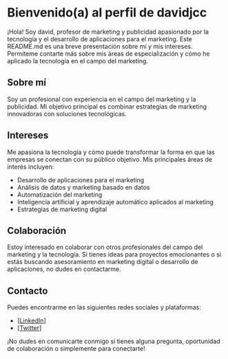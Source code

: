 # Bienvenido(a) al perfil de davidjcc

¡Hola! Soy david,  profesor de marketing y publicidad apasionado por la tecnología y el desarrollo de aplicaciones para el marketing. Este README.md es una breve presentación sobre mí y mis intereses. Permíteme contarte más sobre mis áreas de especialización y cómo he aplicado la tecnología en el campo del marketing.

## Sobre mí

Soy un profesional con experiencia en el campo del marketing y la publicidad. Mi objetivo principal es combinar estrategias de marketing innovadoras con soluciones tecnológicas. 

## Intereses

Me apasiona la tecnología y cómo puede transformar la forma en que las empresas se conectan con su público objetivo. Mis principales áreas de interés incluyen:

- Desarrollo de aplicaciones para el marketing
- Análisis de datos y marketing basado en datos
- Automatización del marketing
- Inteligencia artificial y aprendizaje automático aplicados al marketing
- Estrategias de marketing digital

## Colaboración

Estoy interesado en colaborar con otros profesionales del campo del marketing y la tecnología. Si tienes ideas para proyectos emocionantes o si estás buscando asesoramiento en marketing digital o desarrollo de aplicaciones, no dudes en contactarme.

## Contacto

Puedes encontrarme en las siguientes redes sociales y plataformas:

- [[LinkedIn](https://www.linkedin.com/in/davidjcastresana/)]
- [[Twitter](https://twitter.com/davidjcc_Zgz)]


¡No dudes en comunicarte conmigo si tienes alguna pregunta, oportunidad de colaboración o simplemente para conectarte!

